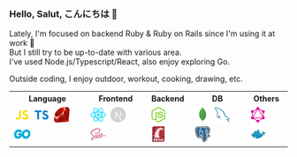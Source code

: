 ### Hello, Salut, こんにちは 👋

Lately, I'm focused on backend Ruby & Ruby on Rails since I'm using it at work 🙂 <br />
But I still try to be up-to-date with various area. <br />
I've used Node.js/Typescript/React, also enjoy exploring Go. <br />

Outside coding, I enjoy outdoor, workout, cooking, drawing, etc.

<table>
  <tr>
    <th>Language</th>
    <th>Frontend</th>
    <th>Backend</th>
    <th>DB</th>
    <th>Others</th>
  </tr>
  <tr>
    <td>
      <img src="https://raw.githubusercontent.com/vscode-icons/vscode-icons/master/icons/file_type_js.svg" width="32" height="32">
      <img src="https://raw.githubusercontent.com/vscode-icons/vscode-icons/master/icons/file_type_typescript.svg" width="32" height="32">
      <img src="https://raw.githubusercontent.com/vscode-icons/vscode-icons/master/icons/file_type_ruby.svg" width="32" height="32">
      <img src="https://raw.githubusercontent.com/vscode-icons/vscode-icons/master/icons/file_type_go.svg" width="32" height="32">
    </td>
    <td>
      <img src="https://raw.githubusercontent.com/vscode-icons/vscode-icons/master/icons/file_type_reactjs.svg" width="32" height="32">
      <img src="https://raw.githubusercontent.com/vscode-icons/vscode-icons/master/icons/file_type_next.svg" width="32" height="32">
      <img src="https://raw.githubusercontent.com/vscode-icons/vscode-icons/master/icons/file_type_sass.svg" width="32" height="32">
    </td>
    <td>
      <img src="https://raw.githubusercontent.com/vscode-icons/vscode-icons/master/icons/file_type_node.svg" width="32" height="32">
      <img src="https://raw.githubusercontent.com/vscode-icons/vscode-icons/master/icons/file_type_rails.svg" width="32" height="32">
    </td>
    <td>
      <img src="https://raw.githubusercontent.com/vscode-icons/vscode-icons/master/icons/file_type_mongo.svg" width="32" height="32">
      <img src="https://raw.githubusercontent.com/vscode-icons/vscode-icons/master/icons/file_type_mysql.svg" width="32" height="32">
      <img src="https://raw.githubusercontent.com/vscode-icons/vscode-icons/master/icons/file_type_pgsql.svg" width="32" height="32">
    </td>
    <td>
      <img src="https://raw.githubusercontent.com/vscode-icons/vscode-icons/master/icons/file_type_graphql.svg" width="32" height="32">
      <img src="https://raw.githubusercontent.com/vscode-icons/vscode-icons/master/icons/file_type_docker.svg" width="32" height="32">
    </td>
  </tr>
</table>

